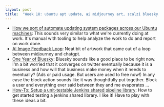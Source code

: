 ```yaml
---
layout: post
title:  "Week 18: ubuntu apt update, ai midjourney art, scalzi bluesky, jenkins shared libraries testing mockito"
---
```


* [How we sort of automate updating system packages across our Ubuntu machines](https://utcc.utoronto.ca/~cks/space/blog/linux/UbuntuOurUpdateSystem): This sounds very similar to what we're currently doing at work. It's manual with tooling to help analyze the work to do and report on work done.
* [AI Image Feedback Loop](https://kottke.org/24/04/ai-image-feedback-loop): Neat bit of artwork that came out of a loop between midjourney and chatgpt.
* [One Year of Bluesky](https://whatever.scalzi.com/2024/04/27/one-year-of-bluesky/): Bluesky sounds like a good place to be right now. I'm a bit worried that it converges on twitter eventually because it is a business and how will that business make money when it needs to eventually? (Ads or paid usage. But users are used to free now!) In any case the block action sounds like it was thoughtfully put together. Block a user and everything ever said between they and me evaporates ...
* [How-To: Setup a unit-testable Jenkins shared pipeline library](https://dev.to/kuperadrian/how-to-setup-a-unit-testable-jenkins-shared-pipeline-library-2e62): How to get started testing a jenkins shared library. I like it! Have to play with these ideas a bit. 
